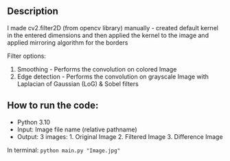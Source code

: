 ## Description
I made cv2.filter2D (from opencv library) manually - created default kernel in the entered dimensions
and then applied the kernel to the image and applied mirroring algorithm  for the borders

Filter options:
1. Smoothing - Performs the convolution on colored Image
2. Edge detection - Performs the convolution on grayscale Image with Laplacian of Gaussian (LoG) & Sobel filters



## How to run the code:
- Python 3.10
- Input: Image file name (relative pathname)
- Output: 3 images: 1. Original Image 2. Filtered Image 3. Difference Image

In terminal: 
``` python main.py "Image.jpg" ```
